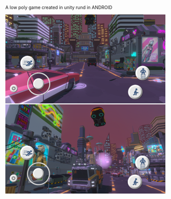 A low poly game created in unity rund in ANDROID

<img src="pic1.png" alt="Game Screenshot" width="500">
<img src="pic2.png" alt="Game Screenshot" width="500">
